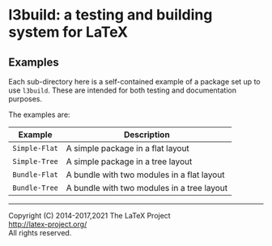 l3build: a testing and building system for LaTeX
=================================================

Examples
--------

Each sub-directory here is a self-contained example of a package set up to use `l3build`.
These are intended for both testing and documentation purposes.

The examples are:

| Example                 | Description                                    |
| ---                     | ---                                            |
| `Simple-Flat`           | A simple package in a flat layout |
| `Simple-Tree`           | A simple package in a tree layout |
| `Bundle-Flat`           | A bundle with two modules in a flat layout |
| `Bundle-Tree`           | A bundle with two modules in a tree layout |


-----

Copyright (C) 2014-2017,2021 The LaTeX Project <br />
<http://latex-project.org/> <br />
All rights reserved.
